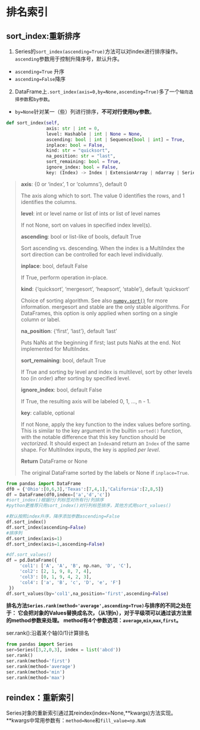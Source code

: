# 排名索引
## sort_index:重新排序
1. Series的`sort_index(ascending=True)`方法可以对index进行排序操作。`ascending`参数用于控制升降序号，默认升序。
+ `ascending=True` 升序
+ `ascending=False`降序
2. DataFrame上`.sort_index(axis=0,by=None,ascending=True)`多了一个`轴向选择参数`和`by参数`。
+ `by=None`针对某一（些）列进行排序，**不可对行使用by参数**。
```python
def sort_index(self,
               axis: str | int = 0,
               level: Hashable | int | None = None,
               ascending: bool | int | Sequence[bool | int] = True,
               inplace: bool = False,
               kind: str = "quicksort",
               na_position: str = "last",
               sort_remaining: bool = True,
               ignore_index: bool = False,
               key: (Index) -> Index | ExtensionArray | ndarray | Series | None = None)
```
> **axis**:	{0 or ‘index’, 1 or ‘columns’}, default 0
>
> The axis along which to sort. The value 0 identifies the rows, and 1 identifies the columns.
>
> **level**:	int or level name or list of ints or list of level names
>
> If not None, sort on values in specified index level(s).
>
> **ascending**:	bool or list-like of bools, default True
>
> Sort ascending vs. descending. When the index is a MultiIndex the sort direction can be controlled for each level individually.
>
> **inplace**:	bool, default False
>
> If True, perform operation in-place.
>
> **kind**:	{‘quicksort’, ‘mergesort’, ‘heapsort’, ‘stable’}, default ‘quicksort’
>
> Choice of sorting algorithm. See also [`numpy.sort()`](https://numpy.org/doc/stable/reference/generated/numpy.sort.html#numpy.sort) for more information. mergesort and stable are the only stable algorithms. For DataFrames, this option is only applied when sorting on a single column or label.
>
>  **na_position**:	{‘first’, ‘last’}, default ‘last’
>
> Puts NaNs at the beginning if first; last puts NaNs at the end. Not implemented for MultiIndex.
>
> **sort_remaining**:	bool, default True
>
> If True and sorting by level and index is multilevel, sort by other levels too (in order) after sorting by specified level.
>
> **ignore_index**:	bool, default False
>
> If True, the resulting axis will be labeled 0, 1, …, n - 1.
>
> **key**:	callable, optional
>
> If not None, apply the key function to the index values before sorting. This is similar to the key argument in the builtin `sorted()` function, with the notable difference that this key function should be *vectorized*. It should expect an `Index`and return an `Index` of the same shape. For MultiIndex inputs, the key is applied *per level*.
>
> **Return**	 DataFrame or None
>
> The original DataFrame sorted by the labels or None if `inplace=True`.

```python
from pandas import DataFrame
df0 = {'Ohio':[0,6,3],'Texas':[7,4,1],'California':[2,8,5]}
df = DataFrame(df0,index=['a','d','c'])
#sort_index()根据行/列标签对所有行/列排序
#python更推荐只用sort_index()对行列标签排序，其他方式用sort_values()

#默认按照index升序，降序添加参数ascending=False
df.sort_index()
df.sort_index(ascending=False)
#排序列
df.sort_index(axis=1)
df.sort_index(axis=1,ascending=False)

#df.sort_values()
df = pd.DataFrame({
     'col1': ['A', 'A', 'B', np.nan, 'D', 'C'],
     'col2': [2, 1, 9, 8, 7, 4],
     'col3': [0, 1, 9, 4, 2, 3],
     'col4': ['a', 'B', 'c', 'D', 'e', 'F']
 })
df.sort_values(by='col1',na_position='first',ascending=False)
```

**排名方法`Series.rank(method='average',ascending=True)`与排序的不同之处在于：
它会把对象的Values替换成名次，（从1到n），对于平级项可以通过该方法里的method参数来处理。
method有4个参数选项：`average`,`min`,`max`,`first`。**

ser.rank():沿着某个轴(0/1)计算排名
```python
from pandas import Series
ser=Series([3,2,0,3], index = list('abcd'))
ser.rank()
ser.rank(method='first')
ser.rank(method='average')
ser.rank(method='min')
ser.rank(method='max')
```
## reindex：重新索引
Series对象的重新索引通过其reindex(index=None,**kwargs)方法实现。
**kwargs中常用参数有：`method=None`和`fill_value=np.NaN`
